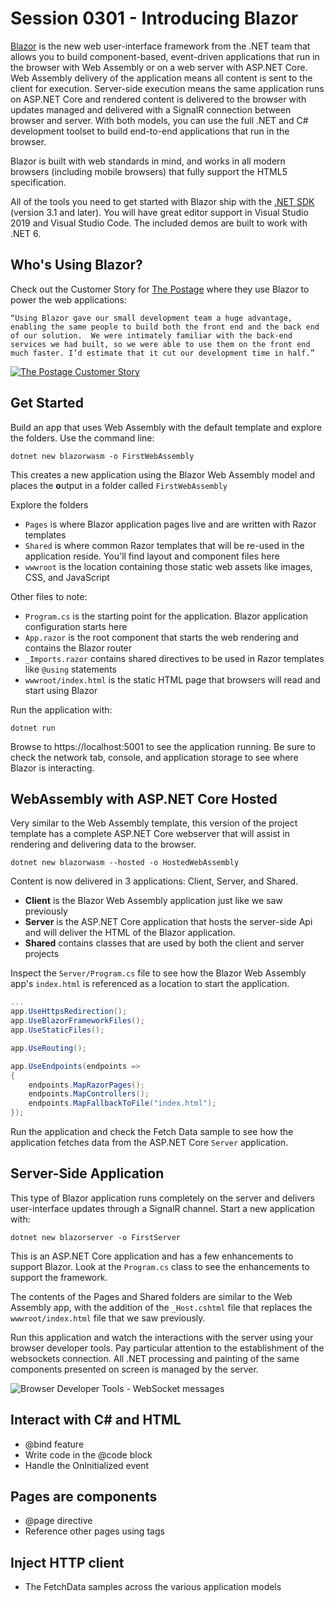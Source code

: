 # Session 0301 - Introducing Blazor

[Blazor](https://blazor.net) is the new web user-interface framework from the .NET team that allows you to build component-based, event-driven applications that run in the browser with Web Assembly or on a web server with ASP.NET Core.  Web Assembly delivery of the application means all content is sent to the client for execution.  Server-side execution means the same application runs on ASP.NET Core and rendered content is delivered to the browser with updates managed and delivered with a SignalR connection between browser and server.  With both models, you can use the full .NET and C# development toolset to build end-to-end applications that run in the browser.

Blazor is built with web standards in mind, and works in all modern browsers (including mobile browsers) that fully support the HTML5 specification.

All of the tools you need to get started with Blazor ship with the [.NET SDK](https://get.dot.net) (version 3.1 and later).  You will have great editor support in Visual Studio 2019 and Visual Studio Code.  The included demos are built to work with .NET 6.

## Who's Using Blazor?

Check out the Customer Story for [The Postage](https://customers.microsoft.com/story/1338933582129668706-the-postage-professional-services-azure) where they use Blazor to power the web applications:

    “Using Blazor gave our small development team a huge advantage, enabling the same people to build both the front end and the back end of our solution.  We were intimately familiar with the back-end services we had built, so we were able to use them on the front end much faster. I’d estimate that it cut our development time in half.”

[![The Postage Customer Story](img/ThePostage.png)](https://customers.microsoft.com/story/1338933582129668706-the-postage-professional-services-azure)

## Get Started

Build an app that uses Web Assembly with the default template and explore the folders.  Use the command line:

`dotnet new blazorwasm -o FirstWebAssembly`

This creates a new application using the Blazor Web Assembly model and places the **o**utput in a folder called `FirstWebAssembly`

Explore the folders
- `Pages` is where Blazor application pages live and are written with Razor templates
- `Shared` is where common Razor templates that will be re-used in the application reside.  You'll find layout and component files here
- `wwwroot` is the location containing those static web assets like images, CSS, and JavaScript

Other files to note:
- `Program.cs` is the starting point for the application.  Blazor application configuration starts here
- `App.razor` is the root component that starts the web rendering and contains the Blazor router
- `_Imports.razor` contains shared directives to be used in Razor templates like `@using` statements
- `wwwroot/index.html` is the static HTML page that browsers will read and start using Blazor

Run the application with:

`dotnet run`

Browse to https://localhost:5001 to see the application running.  Be sure to check the network tab, console, and application storage to see where Blazor is interacting.

## WebAssembly with ASP.NET Core Hosted

Very similar to the Web Assembly template, this version of the project template has a complete ASP.NET Core webserver that will assist in rendering and delivering data to the browser.

`dotnet new blazorwasm --hosted -o HostedWebAssembly`

Content is now delivered in 3 applications:  Client, Server, and Shared.

- **Client** is the Blazor Web Assembly application just like we saw previously
- **Server** is the ASP.NET Core application that hosts the server-side Api and will deliver the HTML of the Blazor application.
- **Shared** contains classes that are used by both the client and server projects

Inspect the `Server/Program.cs` file to see how the Blazor Web Assembly app's `index.html` is referenced as a location to start the application.

```c#
...
app.UseHttpsRedirection();
app.UseBlazorFrameworkFiles();
app.UseStaticFiles();

app.UseRouting();

app.UseEndpoints(endpoints =>
{
    endpoints.MapRazorPages();
    endpoints.MapControllers();
    endpoints.MapFallbackToFile("index.html");
});
```

Run the application and check the Fetch Data sample to see how the application fetches data from the ASP.NET Core `Server` application.

## Server-Side Application

This type of Blazor application runs completely on the server and delivers user-interface updates through a SignalR channel.  Start a new application with:

`dotnet new blazorserver -o FirstServer`

This is an ASP.NET Core application and has a few enhancements to support Blazor.  Look at the `Program.cs` class to see the enhancements to support the framework.

The contents of the Pages and Shared folders are similar to the Web Assembly app, with the addition of the `_Host.cshtml` file that replaces the `wwwroot/index.html` file that we saw previously.

Run this application and watch the interactions with the server using your browser developer tools.  Pay particular attention to the establishment of the websockets connection.  All .NET processing and painting of the same components presented on screen is managed by the server.

![Browser Developer Tools - WebSocket messages](img/Sockets.png)

## Interact with C# and HTML

- @bind feature
- Write code in the @code block
- Handle the OnInitialized event

## Pages are components

- @page directive
- Reference other pages using tags

## Inject HTTP client 

- The FetchData samples across the various application models